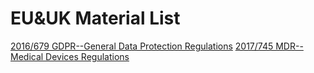 # EU&UK Material List
[2016/679 GDPR--General Data Protection Regulations](https://github.com/DIJUNLIAO/Laws_Regulations_and_Standards/blob/main/EU%26UK/GDPR.pdf)
[2017/745 MDR--Medical Devices Regulations]()
